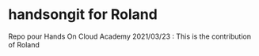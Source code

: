 

# handsongit for Roland
Repo pour Hands On Cloud Academy
2021/03/23 : This is the contribution of Roland
